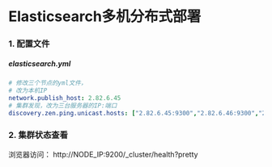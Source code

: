 # Elasticsearch多机分布式部署

### 1. 配置文件

##### elasticsearch.yml

```yaml
# 修改三个节点的yml文件，
# 改为本机IP
network.publish_host: 2.82.6.45
# 集群发现，改为三台服务器的IP:端口
discovery.zen.ping.unicast.hosts: ["2.82.6.45:9300","2.82.6.46:9300","2.82.6.47:9300"]
```

### 2. 集群状态查看

浏览器访问： http://NODE_IP:9200/_cluster/health?pretty
